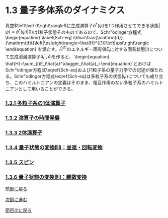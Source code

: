 # 1.3 量子多体系のダイナミクス
真空$\left\lvet 0\right\rangle$に生成演算子$\hat{a}^\dagger(\psi)$を1つ作用させてできる状態$\left\lvert\psi\right\rangle\equiv\hat{a}^\dagger(\psi)\left\lvert 0\right\rangle$は1粒子状態そのものであるので、Schr\"odinger方程式
	\begin{equation}	\label{Sch-eq}
		i\hbar\frac{\mathrm{d}}{\mathrm{d}t}\left|\psi\right\rangle=\hat{H}^{(1)}\left|\psi\right\rangle
	\end{equation}
を満たす。$\hat{H}^{(1)}$のエネルギー固有値$E_i$に対する固有状態$\left\lvert i\right\rangle$について生成消滅演算子$\hat{a}^\dagger_i,\hat{a}_i$を作ると、
	\begin{equation}
		\hat{H}=\sum_{i}E_i\hat{a}^\dagger_i\hat{a}_i
	\end{equation}
とおけばSchr\"odinger方程式\eqref{Sch-eq}および1粒子系の量子力学での記述が保たれる。Schr\"odinger方程式\eqref{Sch-eq}は多粒子系の状態$\left|\psi\right\rangle$についても成り立ち、このハミルトニアンの定義はそのまま、相互作用のない多粒子系のハミルトニアンとして用いることができる。

### [1.3.1 多粒子系の1体演算子](https://pr440.github.io/manybody-qm/Sec1-3-1)

### [1.3.2 演算子の時間発展](https://pr440.github.io/manybody-qm/Sec1-3-2)

### [1.3.3 2体演算子](https://pr440.github.io/manybody-qm/Sec1-3-3)

### [1.3.4 量子状態の変換則Ⅰ：並進・回転変換](https://pr440.github.io/manybody-qm/Sec1-3-4)

### [1.3.5 スピン](https://pr440.github.io/manybody-qm/Sec1-3-5)

### [1.3.6 量子状態の変換則Ⅰ：離散変換](https://pr440.github.io/manybody-qm/Sec1-3-6)

[前節に戻る](https://pr440.github.io/manybody-qm/Sec1-2)

[次節に進む](https://pr440.github.io/manybody-qm/Sec1-4)

[節目次に戻る](https://pr440.github.io/manybody-qm/Chap1)